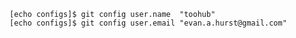 	[echo configs]$ git config user.name  "toohub"
	[echo configs]$ git config user.email "evan.a.hurst@gmail.com"
